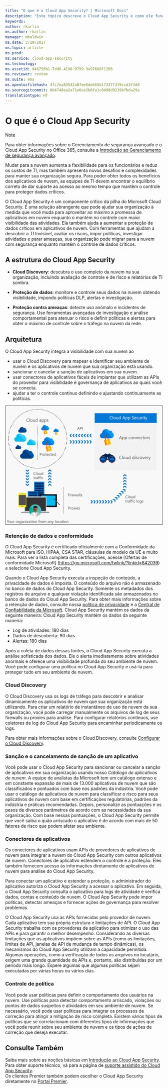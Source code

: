 ```yaml
---
title: "O que é o Cloud App Security? | Microsoft Docs"
description: "Este tópico descreve o Cloud App Security e como ele funciona."
keywords: 
author: rkarlin
ms.author: rkarlin
manager: mbaldwin
ms.date: 3/19/2017
ms.topic: article
ms.prod: 
ms.service: cloud-app-security
ms.technology: 
ms.assetid: d46756b1-7dd8-4190-9799-3a97688f1266
ms.reviewer: reutam
ms.suite: ems
ms.openlocfilehash: 4fc7ea83542a8fee5deb55b17337f3f9ccd3f3d0
ms.sourcegitcommit: 0d4748ea2a71e6ee2b0fa1c0498d9219bfbda29a
translationtype: HT
---
```

# <a name="what-is-cloud-app-security"></a>O que é o Cloud App Security

> [!NOTE]
> Para obter informações sobre o Gerenciamento de segurança avançado e o Cloud App Security no Office 365, consulte a [Introdução ao Gerenciamento de segurança avançado](https://support.office.com/article/Get-started-with-Advanced-Management-Security-d9ee4d67-f2b3-42b4-9c9e-c4529904990a).

Mudar para a nuvem aumenta a flexibilidade para os funcionários e reduz os custos de TI, mas também apresenta novos desafios e complexidades para manter sua organização segura. Para poder obter todos os benefícios dos aplicativos de nuvem, as equipes de TI devem encontrar o equilíbrio correto de dar suporte ao acesso ao mesmo tempo que mantêm o controle para proteger dados críticos.  

O Cloud App Security é um componente crítico da pilha do Microsoft Cloud Security. É uma solução abrangente que pode ajudar sua organização à medida que você muda para aproveitar ao máximo a promessa de aplicativos em nuvem enquanto o mantém no controle com maior visibilidade das atividades. Ela também ajuda a aumentar a proteção de dados críticos em aplicativos de nuvem. Com ferramentas que ajudam a descobrir a TI Invisível, avaliar os riscos, impor políticas, investigar atividades e parar ameaças, sua organização pode migrar para a nuvem com segurança enquanto mantém o controle de dados críticos. 

## <a name="the-cloud-app-security-framework"></a>A estrutura do Cloud App Security  

- **Cloud Discovery**: descubra o uso completo da nuvem na sua organização, incluindo avaliação de controle e de risco e relatórios de TI sombra.
    
- **Proteção de dados**: monitore e controle seus dados na nuvem obtendo visibilidade, impondo políticas DLP, alertas e investigação. 
    
- **Proteção contra ameaças**: detecte uso anômalo e incidentes de segurança. Use ferramentas avançadas de investigação e análise comportamental para atenuar o risco e definir políticas e alertas para obter o máximo de controle sobre o tráfego na nuvem da rede.

## <a name="architecture"></a>Arquitetura  

O Cloud App Security integra a visibilidade com sua nuvem ao  

-   usar o Cloud Discovery para mapear e identificar seu ambiente de nuvem e os aplicativos de nuvem que sua organização está usando.
-   sancionar e cancelar a sanção de aplicativos em sua nuvem.  
-   usar conectores de aplicativos fáceis de implantar que utilizam as APIs do provedor para visibilidade e governança de aplicativos ao quais você se conecta.  
-   ajudar a ter o controle contínuo definindo e ajustando continuamente as políticas.  

![Diagrama de arquitetura do Cloud App Security](./media/architecture.png)  

### <a name="data-retention--compliance"></a>Retenção de dados e conformidade

O Cloud App Security é certificado oficialmente com a Conformidade da Microsoft para ISO, HIPAA, CSA STAR, cláusulas de modelo da UE e muito mais. Para ver a lista completa das certificações, acesse [Ofertas de conformidade Microsoft] (https://go.microsoft.com/fwlink/?linkid=842039) e selecione Cloud App Security.  

Quando o Cloud App Security executa a inspeção do conteúdo, a privacidade de dados é imposta. O conteúdo do arquivo não é armazenado no banco de dados do Cloud App Security. Somente os metadados dos registros de arquivo e qualquer violação identificada são armazenados no banco de dados do Cloud App Security. Para obter mais informações sobre a retenção de dados, consulte nossa [política de privacidade](http://go.microsoft.com/fwlink/?LinkId=512132) e a [Central de Confiabilidade da Microsoft](https://www.microsoft.com/TrustCenter/Privacy/You-are-in-control-of-your-data).
Cloud App Security mantém os dados da seguinte maneira: Cloud App Security mantém os dados da seguinte maneira: 
 
- Log de atividades: 180 dias 
- Dados de descoberta: 90 dias 
- Alertas: 180 dias 

Após a coleta de dados dessas fontes, o Cloud App Security executa a análise sofisticada dos dados. Ele o alerta imediatamente sobre atividades anormais e oferece uma visibilidade profunda do seu ambiente de nuvem. Você pode configurar uma política no Cloud App Security e usá-la para proteger tudo em seu ambiente de nuvem.  

### <a name="cloud-discovery"></a>Cloud Discovery  

O Cloud Discovery usa os logs de tráfego para descobrir e analisar dinamicamente os aplicativos de nuvem que sua organização está utilizando. Para criar um relatório de instantâneo de uso de nuvem da sua organização, você pode carregar manualmente os arquivos de log de seus firewalls ou proxies para análise. Para configurar relatórios contínuos, use coletores de log do Cloud App Security para encaminhar periodicamente os logs.  

Para obter mais informações sobre o Cloud Discovery, consulte [Configurar o Cloud Discovery](set-up-cloud-discovery.md).

### <a name="sanctioning-and-unsanctioning-an-app"></a>Sanção e o cancelamento de sanção de um aplicativo  

Você pode usar o Cloud App Security para sancionar ou cancelar a sanção de aplicativos em sua organização usando nosso *Catálogo de aplicativos de nuvem*. A equipe de analistas da Microsoft tem um catálogo extenso e em constante expansão de mais de 13.000 aplicativos de nuvem que são classificados e pontuados com base nos padrões da indústria. Você pode usar o catálogo de aplicativos de nuvem para classificar o risco para seus aplicativos de nuvem com base em certificações regulatórias, padrões da indústria e práticas recomendadas. Depois, personalize as pontuações e os pesos de diversos parâmetros de acordo com as necessidades da sua organização. Com base nessas pontuações, o Cloud App Security permite que você saiba o quão arriscado o aplicativo é de acordo com mais de 50 fatores de risco que podem afetar seu ambiente.  

### <a name="app-connectors"></a>Conectores de aplicativos  
Os conectores de aplicativos usam APIs de provedores de aplicativos de nuvem para integrar a nuvem do Cloud App Security com outros aplicativos de nuvem. Conectores de aplicativo estendem o controle e a proteção. Eles também fornecem acesso às informações diretamente de aplicativos de nuvem para análise do Cloud App Security.  

Para conectar um aplicativo e estender a proteção, o administrador do aplicativo autoriza o Cloud App Security a acessar o aplicativo. Em seguida, o Cloud App Security consulta o aplicativo para logs de atividade e verifica dados, contas e conteúdo de nuvem. O Cloud App Security pode impor políticas, detectar ameaças e fornecer ações de governança para resolver problemas.  

O Cloud App Security usa as APIs fornecidas pelo provedor de nuvem. Cada aplicativo tem sua própria estrutura e limitações de API. O Cloud App Security trabalha com os provedores de aplicativo para otimizar o uso das APIs e para garantir o melhor desempenho. Considerando as diversas limitações que os aplicativos impõem sobre as APIs (como as limitações, limites de API, janelas de API de mudança de tempo dinâmicas), os mecanismos do Cloud App Security utilizam a capacidade permitida. Algumas operações, como a verificação de todos os arquivos no locatário, exigem uma grande quantidade de APIs e, portanto, são distribuídas por um período mais longo. Espere algumas que algumas políticas sejam executadas por várias horas ou vários dias.  

### <a name="policy-control"></a>Controle de política  

Você pode usar políticas para definir o comportamento dos usuários na nuvem. Use políticas para detectar comportamento arriscado, violações ou pontos de dados suspeitos e atividades em seu ambiente de nuvem. Se necessário, você pode usar políticas para integrar os processos de correção para atingir a mitigação de risco completa. Existem vários tipos de políticas que se correlacionam com diferentes tipos de informações que você pode reunir sobre seu ambiente de nuvem e os tipos de ações de correção que deseja executar.  

## <a name="see-also"></a>Consulte Também  

Saiba mais sobre as noções básicas em [Introdução ao Cloud App Security](getting-started-with-cloud-app-security.md).    
Para obter suporte técnico, vá para a página de [suporte assistido do Cloud App Security](http://support.microsoft.com/oas/default.aspx?prid=16031).   
Os clientes Premier também podem escolher o Cloud App Security diretamente no [Portal Premier](https://premier.microsoft.com/).   
